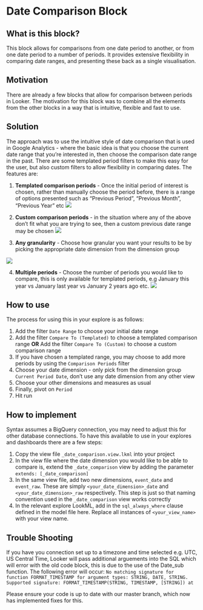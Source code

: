 # Date Comparison Block

## What is this block?
This block allows for comparisons from one date period to another, or from one date period to a number of periods. It provides extensive flexibility in comparing date ranges, and presenting these back as a single visualisation.


## Motivation
There are already a few blocks that allow for comparison between periods in Looker. The motivation for this block was to combine all the elements from the other blocks in a way that is intuitive, flexible and fast to use.


## Solution
The approach was to use the intuitive style of date comparison that is used in Google Analytics - where the basic idea is that you choose the current date range that you’re interested in, then choose the comparison date range in the past. There are some templated period filters to make this easy for the user, but also custom filters to allow flexibility in comparing dates.
The features are:

1. **Templated comparison periods** - Once the initial period of interest is chosen, rather than manually choose the period before, there is a range of options presented such as “Previous Period”, “Previous Month”, “Previous Year” etc
![](screenshots/templated-periods.png)

2. **Custom comparison periods** - in the situation where any of the above don’t fit what you are trying to see, then a custom previous date range may be chosen
![](screenshots/custom-periods.png)

3. **Any granularity** - Choose how granular you want your results to be by picking the appropriate date dimension from the dimension group

![](screenshots/granularity.png)

4. **Multiple periods** - Choose the number of periods you would like to compare, this is only available for templated periods, e.g January this year vs January last year vs January 2 years ago etc.
![](screenshots/multiple-periods.png)

## How to use
The process for using this in your explore is as follows:

1. Add the filter `Date Range` to choose your initial date range
2. Add the filter `Compare To (Templated)` to choose a templated comparison range
**OR**
Add the filter `Compare To (Custom)` to choose a custom comparison range
4. If you have chosen a templated range, you may choose to add more periods by using the `Comparison Periods` filter
5. Choose your date dimension - only pick from the dimension group `Current Period Date`, don’t use any date dimension from any other view
6. Choose your other dimensions and measures as usual
7. Finally, pivot on `Period`
8. Hit run


## How to implement
Syntax assumes a BigQuery connection, you may need to adjust this for other database connections.
To have this available to use in your explores and dashboards there are a few steps:

1. Copy the view file `_date_comparison.view.lkml` into your project
2. In the view file where the date dimension you would like to be able to compare is, extend the `_date_comparison` view by adding the parameter `extends: [_date_comparison]`
3. In the same view file, add two new dimensions, `event_date` and `event_raw`. These are simply `<your_date_dimension>_date` and `<your_date_dimension>_raw` respectively. This step is just so that naming convention used in the `_date_comparison` view works correctly
3. In the relevant explore LookML, add in the `sql_always_where` clause defined in the model file here. Replace all instances of `<your_view_name>` with your view name.

## Trouble Shooting

If you have you connection set up to a timezone and time selected e.g. UTC, US Central Time, Looker will pass additional arguements into the SQL which will error with the old code block, this is due to the use of the Date_sub function.
The following error will occur:
`No matching signature for function FORMAT_TIMESTAMP for argument types: STRING, DATE, STRING. Supported signature: FORMAT_TIMESTAMP(STRING, TIMESTAMP, [STRING]) at`

Please ensure your code is up to date with our master branch, which now has implemented fixes for this.
